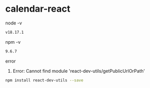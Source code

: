 # calendar-react

node -v
```bash
v18.17.1
```

npm -v
```bash
9.6.7
```

error
1. Error: Cannot find module 'react-dev-utils/getPublicUrlOrPath'

```bash
npm install react-dev-utils --save
```
